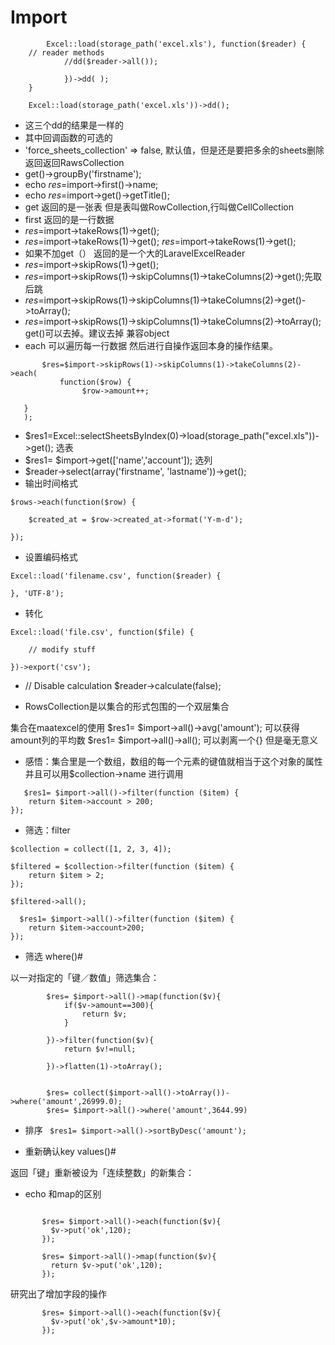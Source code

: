 # Import



```
        Excel::load(storage_path('excel.xls'), function($reader) {
    // reader methods
            //dd($reader->all());

            })->dd( );  
    }

    Excel::load(storage_path('excel.xls'))->dd();
```

+  这三个dd的结果是一样的
+  其中回调函数的可选的
+  'force_sheets_collection' => false, 默认值，但是还是要把多余的sheets删除 返回返回RawsCollection
+  get()->groupBy('firstname');
+   echo $res=$import->first()->name;
+   echo $res=$import->get()->getTitle();
+   get 返回的是一张表  但是表叫做RowCollection,行叫做CellCollection
+   first 返回的是一行数据
+   $res=$import->takeRows(1)->get();
+    $res=$import->takeRows(1)->get();
     $res=$import->takeRows(1)->get();
+ 如果不加get（） 返回的是一个大的LaravelExcelReader
+ $res=$import->skipRows(1)->get();
+ $res=$import->skipRows(1)->skipColumns(1)->takeColumns(2)->get();先取后跳
+ $res=$import->skipRows(1)->skipColumns(1)->takeColumns(2)->get()->toArray();
+ $res=$import->skipRows(1)->skipColumns(1)->takeColumns(2)->toArray();   get()可以去掉。建议去掉  兼容object
+ each 可以遍历每一行数据  然后进行自操作返回本身的操作结果。
 ```
        $res=$import->skipRows(1)->skipColumns(1)->takeColumns(2)->each(
            function($row) {
                 $row->amount++;

    }
    );

 ```
+ $res1=Excel::selectSheetsByIndex(0)->load(storage_path("excel.xls"))->get(); 选表
+ $res1= $import->get(['name','account']); 选列
+ $reader->select(array('firstname', 'lastname'))->get();
+ 输出时间格式

```
$rows->each(function($row) {

    $created_at = $row->created_at->format('Y-m-d');

});
```

+ 设置编码格式

```
Excel::load('filename.csv', function($reader) {

}, 'UTF-8');
```

+ 转化
```
Excel::load('file.csv', function($file) {

    // modify stuff

})->export('csv');
```

+ // Disable calculation
$reader->calculate(false);

+ RowsCollection是以集合的形式包围的一个双层集合

集合在maatexcel的使用
  $res1= $import->all()->avg('amount'); 可以获得amount列的平均数
  $res1= $import->all()->all(); 可以剥离一个{} 但是毫无意义

+ 感悟：集合里是一个数组，数组的每一个元素的键值就相当于这个对象的属性并且可以用$collection->name 进行调用
```
   $res1= $import->all()->filter(function ($item) {
    return $item->account > 200;
});
```


+ 筛选：filter
```
$collection = collect([1, 2, 3, 4]);

$filtered = $collection->filter(function ($item) {
    return $item > 2;
});

$filtered->all();
```

```
  $res1= $import->all()->filter(function ($item) {
    return $item->account>200;
});
```

+ 筛选 where()#

以一对指定的「键／数值」筛选集合：

```
        $res= $import->all()->map(function($v){
            if($v->amount==300){
                return $v;
            }
          
        })->filter(function($v){
            return $v!=null;

        })->flatten(1)->toArray();


        $res= collect($import->all()->toArray())->where('amount',26999.0);
        $res= $import->all()->where('amount',3644.99)
```

+ 排序 
``` $res1= $import->all()->sortByDesc('amount');```

+ 重新确认key
values()#

返回「键」重新被设为「连续整数」的新集合：



+ echo 和map的区别
```

       $res= $import->all()->each(function($v){
         $v->put('ok',120);  
       });
```

```
       $res= $import->all()->map(function($v){
         return $v->put('ok',120);  
       });

```

研究出了增加字段的操作

```
       $res= $import->all()->each(function($v){
         $v->put('ok',$v->amount*10);  
       });
```

